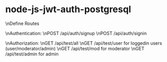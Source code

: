 # node-js-jwt-auth-postgresql

\nDefine Routes

\nAuthentication:
\nPOST /api/auth/signup
\nPOST /api/auth/signin

\nAuthorization:
\nGET /api/test/all
\nGET /api/test/user for loggedin users (user/moderator/admin)
\nGET /api/test/mod for moderator
\nGET /api/test/admin for admin


